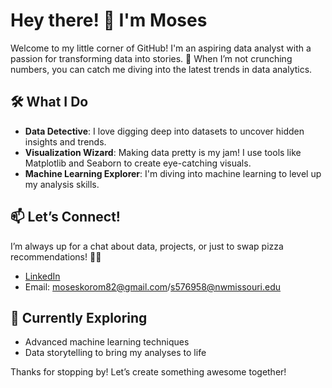 # Hey there! 👋 I'm Moses

Welcome to my little corner of GitHub! I'm an aspiring data analyst with a passion for transforming data into stories. 🎉 When I’m not crunching numbers, you can catch me diving into the latest trends in data analytics. 

## 🛠️ What I Do
- **Data Detective**: I love digging deep into datasets to uncover hidden insights and trends. 
- **Visualization Wizard**: Making data pretty is my jam! I use tools like Matplotlib and Seaborn to create eye-catching visuals.
- **Machine Learning Explorer**: I'm diving into machine learning to level up my analysis skills.

## 📫 Let’s Connect!
I’m always up for a chat about data, projects, or just to swap pizza recommendations! 🍕😄

- [LinkedIn](https://www.linkedin.com/in/mosesbkoroma/)
- Email: moseskorom82@gmail.com/s576958@nwmissouri.edu 

## 🚀 Currently Exploring
- Advanced machine learning techniques
- Data storytelling to bring my analyses to life

Thanks for stopping by! Let’s create something awesome together!

<!--
**mokeyzz1/mokeyzz1** is a ✨ _special_ ✨ repository because its `README.md` (this file) appears on your GitHub profile.

Here are some ideas to get you started:

- 🔭 I’m currently working on ...
- 🌱 I’m currently learning ...
- 👯 I’m looking to collaborate on ...
- 🤔 I’m looking for help with ...
- 💬 Ask me about ...
- 📫 How to reach me: ...
- 😄 Pronouns: ...
- ⚡ Fun fact: ...
-->
